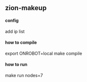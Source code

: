 ## zion-makeup

#### config
add ip list

#### how to compile
export ONROBOT=local
make compile

#### how to run
make run nodes=7